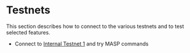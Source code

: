# Testnets

This section describes how to connect to the various testnets and to test selected features.

* Connect to [Internal Testnet 1](internal-testnet-1.md) and try MASP commands
